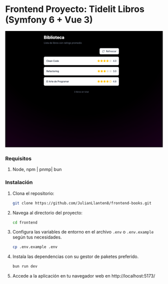# Frontend Proyecto: Tidelit Libros (Symfony 6 + Vue 3)

![alt text](docs/preview.png)

### Requisitos

1. Node, npm | pnmp| bun

### Instalación

1. Clona el repositorio:
   ```bash
   git clone https://github.com/JulianLlanten8/frontend-books.git
   ```
2. Navega al directorio del proyecto:
   ```bash
   cd frontend
   ```
3. Configura las variables de entorno en el archivo `.env` o `.env.example` según tus necesidades.

   ```bash
   cp .env.example .env
   ```

4. Instala las dependencias con su gestor de paketes preferido.

   ```bash
   bun run dev
   ```

5. Accede a la aplicación en tu navegador web en http://localhost:5173/
